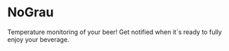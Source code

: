 # NoGrau
Temperature monitoring of your beer! Get notified when it`s ready to fully enjoy your beverage.
